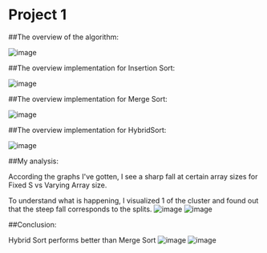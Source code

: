 # Project 1

##The overview of the algorithm:

![image](https://github.com/Cebelle1/NTU-SCSE-Y2/assets/84433822/6267244c-0cb7-4ca5-8443-3709764c2ea3)

##The overview implementation for Insertion Sort:

![image](https://github.com/Cebelle1/NTU-SCSE-Y2/assets/84433822/c32d9713-a416-4a36-be4e-d80bf40502ea)

##The overview implementation for Merge Sort:

![image](https://github.com/Cebelle1/NTU-SCSE-Y2/assets/84433822/bb56a98c-ae95-46de-a061-416e1e757706)

##The overview implementation for HybridSort:

![image](https://github.com/Cebelle1/NTU-SCSE-Y2/assets/84433822/d3db51fd-95e4-4f2e-a867-6c3652c5bef5)

##My analysis:

According the graphs I've gotten, I see a sharp fall at certain array sizes for Fixed S vs Varying Array size.

To understand what is happening, I visualized 1 of the cluster and found out that the steep fall corresponds to the splits.
![image](https://github.com/Cebelle1/NTU-SCSE-Y2/assets/84433822/5e3d188a-f92f-4440-9f4b-8fd9c88cf9eb)
![image](https://github.com/Cebelle1/NTU-SCSE-Y2/assets/84433822/33e4206a-a5bf-43a0-933b-5328129cf5b5)

##Conclusion:

Hybrid Sort performs better than Merge Sort
![image](https://github.com/Cebelle1/NTU-SCSE-Y2/assets/84433822/be1579d5-2e4a-4209-8552-a35640e449ec)
![image](https://github.com/Cebelle1/NTU-SCSE-Y2/assets/84433822/656798e3-f66f-45ed-aa56-ea76b2c24399)






